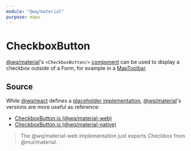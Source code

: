 ```yaml
---
module: "@wq/material"
purpose: maps
---
```


# CheckboxButton

[@wq/material]'s `<CheckboxButton/>` [component][index] can be used to display a checkbox outside of a Form, for example in a [MapToolbar].

## Source

While [@wq/react] defines a [placeholder implementation][react-src], [@wq/material]'s versions are more useful as reference:

 * [CheckboxButton.js (@wq/material-web)][material-web-src]
 * [CheckboxButton.js (@wq/material-native)][material-native-src]

> The @wq/material-web implementation just exports Checkbox from @mui/material.

[index]: ./index.md
[@wq/react]: ../@wq/react.md
[@wq/material]: ../@wq/material.md
[MapToolbar]: ./MapToolbar.md
[react-src]: https://github.com/wq/wq.app/blob/main/packages/react/src/components/CheckboxButton.js
[material-web-src]: https://github.com/wq/wq.app/blob/main/packages/material-web/src/components/CheckboxButton.js
[material-native-src]: https://github.com/wq/wq.app/blob/main/packages/material-native/src/components/CheckboxButton.js
